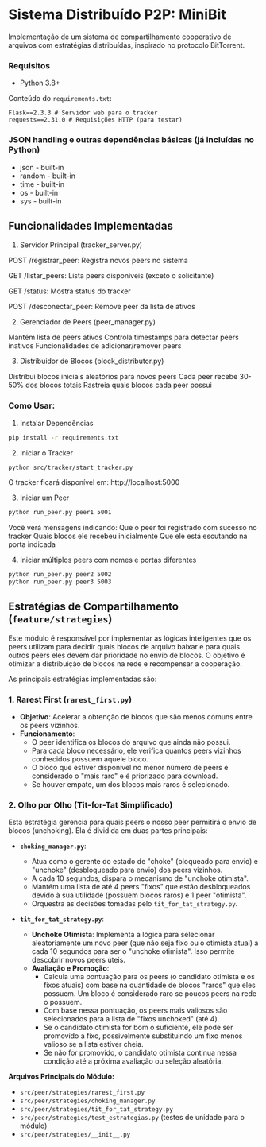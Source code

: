 # Sistema Distribuído P2P: MiniBit

Implementação de um sistema de compartilhamento cooperativo de arquivos com estratégias distribuídas, inspirado no protocolo BitTorrent.

### Requisitos

- Python 3.8+

Conteúdo do `requirements.txt`:
```
Flask==2.3.3 # Servidor web para o tracker
requests==2.31.0 # Requisições HTTP (para testar)
```

### JSON handling e outras dependências básicas (já incluídas no Python)
- json - built-in
- random - built-in
- time - built-in
- os - built-in
- sys - built-in

## Funcionalidades Implementadas
1. Servidor Principal (tracker_server.py)

POST /registrar_peer: Registra novos peers no sistema

GET /listar_peers: Lista peers disponíveis (exceto o solicitante)

GET /status: Mostra status do tracker

POST /desconectar_peer: Remove peer da lista de ativos


2. Gerenciador de Peers (peer_manager.py)

Mantém lista de peers ativos
Controla timestamps para detectar peers inativos
Funcionalidades de adicionar/remover peers


3. Distribuidor de Blocos (block_distributor.py)

Distribui blocos iniciais aleatórios para novos peers
Cada peer recebe 30-50% dos blocos totais
Rastreia quais blocos cada peer possui

### Como Usar:

1. Instalar Dependências

```bash
pip install -r requirements.txt
```

2. Iniciar o Tracker

```bash
python src/tracker/start_tracker.py
```
O tracker ficará disponível em: http://localhost:5000

3. Iniciar um Peer

```bash
python run_peer.py peer1 5001
```

Você verá mensagens indicando:
Que o peer foi registrado com sucesso no tracker
Quais blocos ele recebeu inicialmente
Que ele está escutando na porta indicada

4. Iniciar múltiplos peers com nomes e portas diferentes

```bash
python run_peer.py peer2 5002
python run_peer.py peer3 5003
```

## Estratégias de Compartilhamento (`feature/strategies`)

Este módulo é responsável por implementar as lógicas inteligentes que os peers utilizam para decidir quais blocos de arquivo baixar e para quais outros peers eles devem dar prioridade no envio de blocos. O objetivo é otimizar a distribuição de blocos na rede e recompensar a cooperação.

As principais estratégias implementadas são:

### 1. Rarest First (`rarest_first.py`)

* **Objetivo**: Acelerar a obtenção de blocos que são menos comuns entre os peers vizinhos.
* **Funcionamento**:
    * O peer identifica os blocos do arquivo que ainda não possui.
    * Para cada bloco necessário, ele verifica quantos peers vizinhos conhecidos possuem aquele bloco.
    * O bloco que estiver disponível no menor número de peers é considerado o "mais raro" e é priorizado para download.
    * Se houver empate, um dos blocos mais raros é selecionado.

### 2. Olho por Olho (Tit-for-Tat Simplificado)

Esta estratégia gerencia para quais peers o nosso peer permitirá o envio de blocos (unchoking). Ela é dividida em duas partes principais:

* **`choking_manager.py`**:
    * Atua como o gerente do estado de "choke" (bloqueado para envio) e "unchoke" (desbloqueado para envio) dos peers vizinhos.
    * A cada 10 segundos, dispara o mecanismo de "unchoke otimista".
    * Mantém uma lista de até 4 peers "fixos" que estão desbloqueados devido à sua utilidade (possuem blocos raros) e 1 peer "otimista".
    * Orquestra as decisões tomadas pelo `tit_for_tat_strategy.py`.

* **`tit_for_tat_strategy.py`**:
    * **Unchoke Otimista**: Implementa a lógica para selecionar aleatoriamente um novo peer (que não seja fixo ou o otimista atual) a cada 10 segundos para ser o "unchoke otimista". Isso permite descobrir novos peers úteis.
    * **Avaliação e Promoção**:
        * Calcula uma pontuação para os peers (o candidato otimista e os fixos atuais) com base na quantidade de blocos "raros" que eles possuem. Um bloco é considerado raro se poucos peers na rede o possuem.
        * Com base nessa pontuação, os peers mais valiosos são selecionados para a lista de "fixos unchoked" (até 4).
        * Se o candidato otimista for bom o suficiente, ele pode ser promovido a fixo, possivelmente substituindo um fixo menos valioso se a lista estiver cheia.
        * Se não for promovido, o candidato otimista continua nessa condição até a próxima avaliação ou seleção aleatória.

**Arquivos Principais do Módulo:**
* `src/peer/strategies/rarest_first.py`
* `src/peer/strategies/choking_manager.py`
* `src/peer/strategies/tit_for_tat_strategy.py`
* `src/peer/strategies/test_estrategias.py` (testes de unidade para o módulo)
* `src/peer/strategies/__init__.py`
